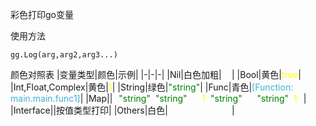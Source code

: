 
彩色打印go变量


使用方法
```golang
gg.Log(arg,arg2,arg3...)
```

颜色对照表
|变量类型|颜色|示例|
|-|-|-|
|Nil|白色加粗|<span style="color:white;font-weight:bolder;">nil</span>|
|Bool|黄色|<span style="color:yellow;">true</span>|
|Int,Float,Complex|黄色|<span style="color:yellow;">1</span>|
|String|绿色|<span style="color:green;">"string"</span>|
|Func|青色|<span style="color:#3eb1d5;">[Function: main.main.func1]</span>|
|Map||<span style="color:white;">{ <span style="color:green;">"string"</span>: <span style="color:green;">"string"</span> } { <span style="color:yellow;">1</span>: <span style="color:green;">"string"</span> } { <span style="color:green;">"string"</span>: <span style="color:yellow;">1</span> }</span>|
|Interface||按值类型打印|
|Others|白色|<span style="color:white;">0xc000076060</span>|



